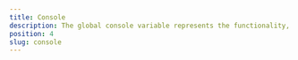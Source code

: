 ```yaml
---
title: Console
description: The global console variable represents the functionality, which allows logging messages in different categories. For example `console.log()`, `console.info()`, `console.warn()`, `console.error()`, `console.time()/console.timeEnd()`, `console.trace()`.
position: 4
slug: console
---
```


